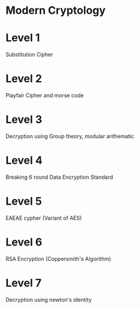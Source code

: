 # Modern Cryptology

Level 1
======
Substitution Cipher

Level 2
======
Playfair Cipher and morse code

Level 3
======
Decryption using Group theory, modular arithematic

Level 4
======
Breaking 6 round Data Encryption Standard

Level 5
======
EAEAE cypher (Variant of AES)

Level 6
======
RSA Encryption (Coppersmith's Algorithm)

Level 7
======
Decryption using newton's identity

